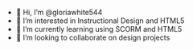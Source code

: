 - 👋 Hi, I’m @gloriawhite544
- 👀 I’m interested in Instructional Design and HTML5
- 🌱 I’m currently learning using SCORM and HTML5
- 💞️ I’m looking to collaborate on design projects
